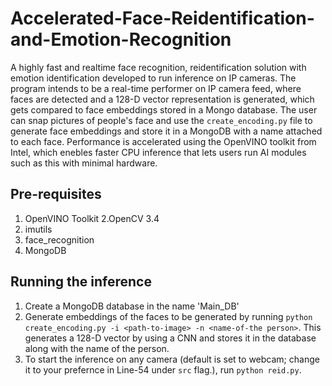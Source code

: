 # Accelerated-Face-Reidentification-and-Emotion-Recognition
A highly fast and realtime face recognition, reidentification solution with emotion identification developed to run inference on IP cameras.
The program intends to be a real-time performer on IP camera feed, where faces are detected and a 128-D vector representation is generated, which gets compared to face embeddings stored in a Mongo database.
The user can snap pictures of people's face and use the ```create_encoding.py``` file to generate face embeddings and store it in a MongoDB with a name attached to each face.
Performance is accelerated using the OpenVINO toolkit from Intel, which enebles faster CPU inference that lets users run AI modules such as this with minimal hardware.
## Pre-requisites
1. OpenVINO Toolkit
2.OpenCV 3.4
3. imutils
4. face_recognition
5. MongoDB
## Running the inference
1. Create a MongoDB database in the name 'Main_DB'
2. Generate embeddings of the faces to be generated by running ```python create_encoding.py -i <path-to-image> -n <name-of-the person>```. This generates a 128-D vector by using a CNN and stores it in the database along with the name of the person.
3. To start the inference on any camera (default is set to webcam; change it to your prefernce in Line-54 under ```src``` flag.), run ```python reid.py```.
